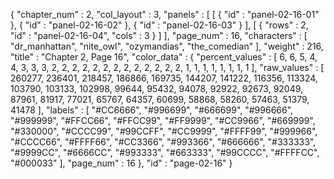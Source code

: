 {
  "chapter_num" : 2,
  "col_layout" : 3,
  "panels" : [
    [
      {
        "id" : "panel-02-16-01"
      },
      {
        "id" : "panel-02-16-02"
      },
      {
        "id" : "panel-02-16-03"
      }
    ],
    [
      {
        "rows" : 2,
        "id" : "panel-02-16-04",
        "cols" : 3
      }
    ]
  ],
  "page_num" : 16,
  "characters" : [
    "dr_manhattan",
    "nite_owl",
    "ozymandias",
    "the_comedian"
  ],
  "weight" : 216,
  "title" : "Chapter 2, Page 16",
  "color_data" : {
    "percent_values" : [
      6,
      6,
      5,
      4,
      4,
      3,
      3,
      3,
      2,
      2,
      2,
      2,
      2,
      2,
      2,
      2,
      2,
      2,
      2,
      2,
      2,
      1,
      1,
      1,
      1,
      1,
      1,
      1,
      1
    ],
    "raw_values" : [
      260277,
      236401,
      218457,
      186866,
      169735,
      144207,
      141222,
      116356,
      113324,
      103790,
      103133,
      102998,
      99644,
      95432,
      94078,
      92922,
      92673,
      92049,
      87961,
      81917,
      77021,
      65767,
      64357,
      60699,
      58868,
      58260,
      57463,
      51379,
      41478
    ],
    "labels" : [
      "#CC6666",
      "#996699",
      "#666699",
      "#996666",
      "#999999",
      "#FFCC66",
      "#FFCC99",
      "#FF9999",
      "#CC9966",
      "#669999",
      "#330000",
      "#CCCC99",
      "#99CCFF",
      "#CC9999",
      "#FFFF99",
      "#999966",
      "#CCCC66",
      "#FFFF66",
      "#CC3366",
      "#993366",
      "#666666",
      "#333333",
      "#9999CC",
      "#6666CC",
      "#993333",
      "#663333",
      "#99CCCC",
      "#FFFFCC",
      "#000033"
    ],
    "page_num" : 16
  },
  "id" : "page-02-16"
}
